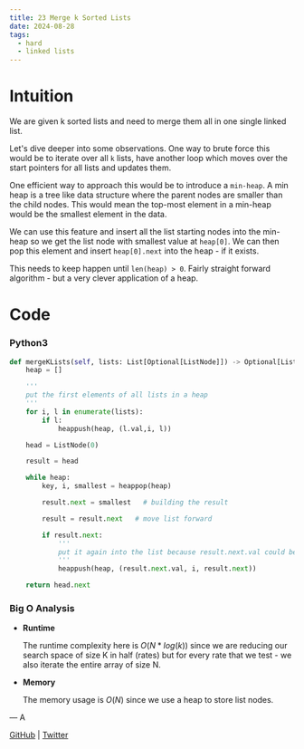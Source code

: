```yaml
---
title: 23 Merge k Sorted Lists
date: 2024-08-28
tags:
  - hard
  - linked lists
---
```


# Intuition

We are given k sorted lists and need to merge them all in one single linked list.

Let's dive deeper into some observations. One way to brute force this would be to iterate over all `k` lists, have another loop which moves over the start pointers for all lists and updates them.

One efficient way to approach this would be to introduce a `min-heap`. A min heap is a tree like data structure where the parent nodes are smaller than the child nodes. This would mean the top-most element in a min-heap would be the smallest element in the data.

We can use this feature and insert all the list starting nodes into the min-heap so we get the list node with smallest value at `heap[0]`. We can then pop this element and insert `heap[0].next` into the heap - if it exists.

This needs to keep happen until `len(heap) > 0`. Fairly straight forward algorithm - but a very clever application of a heap.

# Code

### Python3

```python
def mergeKLists(self, lists: List[Optional[ListNode]]) -> Optional[ListNode]:
    heap = []

    '''
    put the first elements of all lists in a heap
    '''
    for i, l in enumerate(lists):
        if l:
            heappush(heap, (l.val,i, l))

    head = ListNode(0)

    result = head

    while heap:
        key, i, smallest = heappop(heap)

        result.next = smallest   # building the result

        result = result.next   # move list forward

        if result.next:
            '''
            put it again into the list because result.next.val could be greater OR less than heap.pop()
            '''
            heappush(heap, (result.next.val, i, result.next))

    return head.next
```

### Big O Analysis

- **Runtime**

  The runtime complexity here is $O(N * log(k))$ since we are reducing our search space of size K in half (rates) but for every rate that we test - we also iterate the entire array of size N.

- **Memory**

  The memory usage is $O(N)$ since we use a heap to store list nodes.

— A

[GitHub](https://github.com/AtharvaKamble) | [Twitter](https://twitter.com/AtharvaKamble07)
